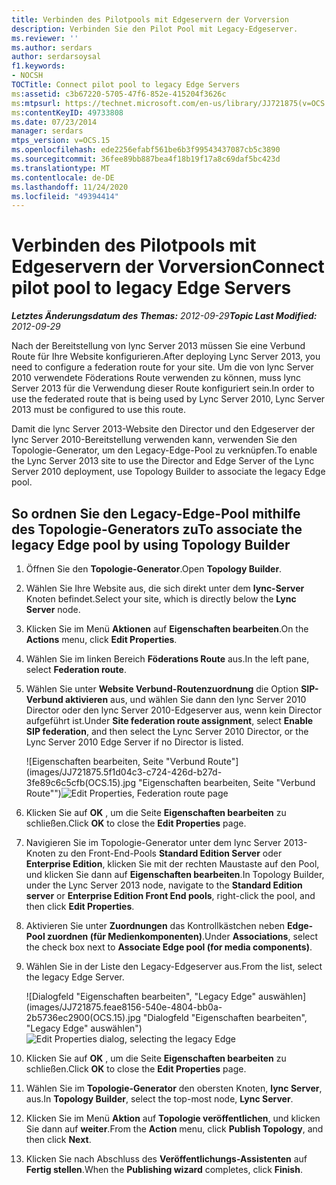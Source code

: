 ```yaml
---
title: Verbinden des Pilotpools mit Edgeservern der Vorversion
description: Verbinden Sie den Pilot Pool mit Legacy-Edgeserver.
ms.reviewer: ''
ms.author: serdars
author: serdarsoysal
f1.keywords:
- NOCSH
TOCTitle: Connect pilot pool to legacy Edge Servers
ms:assetid: c3b67220-5705-47f6-852e-415204f3626c
ms:mtpsurl: https://technet.microsoft.com/en-us/library/JJ721875(v=OCS.15)
ms:contentKeyID: 49733808
ms.date: 07/23/2014
manager: serdars
mtps_version: v=OCS.15
ms.openlocfilehash: ede2256efabf561be6b3f99543437087cb5c3890
ms.sourcegitcommit: 36fee89bb887bea4f18b19f17a8c69daf5bc423d
ms.translationtype: MT
ms.contentlocale: de-DE
ms.lasthandoff: 11/24/2020
ms.locfileid: "49394414"
---
```

# <a name="connect-pilot-pool-to-legacy-edge-servers"></a><span data-ttu-id="e12db-103">Verbinden des Pilotpools mit Edgeservern der Vorversion</span><span class="sxs-lookup"><span data-stu-id="e12db-103">Connect pilot pool to legacy Edge Servers</span></span>

<div data-xmlns="http://www.w3.org/1999/xhtml">

<div class="topic" data-xmlns="http://www.w3.org/1999/xhtml" data-msxsl="urn:schemas-microsoft-com:xslt" data-cs="https://msdn.microsoft.com/">

<div data-asp="https://msdn2.microsoft.com/asp">



</div>

<div id="mainSection">

<div id="mainBody"><span data-ttu-id="e12db-104">

<span> </span></span><span class="sxs-lookup"><span data-stu-id="e12db-104">

<span> </span></span></span>

<span data-ttu-id="e12db-105">_**Letztes Änderungsdatum des Themas:** 2012-09-29_</span><span class="sxs-lookup"><span data-stu-id="e12db-105">_**Topic Last Modified:** 2012-09-29_</span></span>

<span data-ttu-id="e12db-106">Nach der Bereitstellung von lync Server 2013 müssen Sie eine Verbund Route für Ihre Website konfigurieren.</span><span class="sxs-lookup"><span data-stu-id="e12db-106">After deploying Lync Server 2013, you need to configure a federation route for your site.</span></span> <span data-ttu-id="e12db-107">Um die von lync Server 2010 verwendete Föderations Route verwenden zu können, muss lync Server 2013 für die Verwendung dieser Route konfiguriert sein.</span><span class="sxs-lookup"><span data-stu-id="e12db-107">In order to use the federated route that is being used by Lync Server 2010, Lync Server 2013 must be configured to use this route.</span></span>

<span data-ttu-id="e12db-108">Damit die lync Server 2013-Website den Director und den Edgeserver der lync Server 2010-Bereitstellung verwenden kann, verwenden Sie den Topologie-Generator, um den Legacy-Edge-Pool zu verknüpfen.</span><span class="sxs-lookup"><span data-stu-id="e12db-108">To enable the Lync Server 2013 site to use the Director and Edge Server of the Lync Server 2010 deployment, use Topology Builder to associate the legacy Edge pool.</span></span>

<div>

## <a name="to-associate-the-legacy-edge-pool-by-using-topology-builder"></a><span data-ttu-id="e12db-109">So ordnen Sie den Legacy-Edge-Pool mithilfe des Topologie-Generators zu</span><span class="sxs-lookup"><span data-stu-id="e12db-109">To associate the legacy Edge pool by using Topology Builder</span></span>

1.  <span data-ttu-id="e12db-110">Öffnen Sie den **Topologie-Generator**.</span><span class="sxs-lookup"><span data-stu-id="e12db-110">Open **Topology Builder**.</span></span>

2.  <span data-ttu-id="e12db-111">Wählen Sie Ihre Website aus, die sich direkt unter dem **lync-Server** Knoten befindet.</span><span class="sxs-lookup"><span data-stu-id="e12db-111">Select your site, which is directly below the **Lync Server** node.</span></span>

3.  <span data-ttu-id="e12db-112">Klicken Sie im Menü **Aktionen** auf **Eigenschaften bearbeiten**.</span><span class="sxs-lookup"><span data-stu-id="e12db-112">On the **Actions** menu, click **Edit Properties**.</span></span>

4.  <span data-ttu-id="e12db-113">Wählen Sie im linken Bereich **Föderations Route** aus.</span><span class="sxs-lookup"><span data-stu-id="e12db-113">In the left pane, select **Federation route**.</span></span>

5.  <span data-ttu-id="e12db-114">Wählen Sie unter **Website Verbund-Routenzuordnung** die Option **SIP-Verbund aktivieren** aus, und wählen Sie dann den lync Server 2010 Director oder den lync Server 2010-Edgeserver aus, wenn kein Director aufgeführt ist.</span><span class="sxs-lookup"><span data-stu-id="e12db-114">Under **Site federation route assignment**, select **Enable SIP federation**, and then select the Lync Server 2010 Director, or the Lync Server 2010 Edge Server if no Director is listed.</span></span>
    
    <span data-ttu-id="e12db-115">![Eigenschaften bearbeiten, Seite "Verbund Route"](images/JJ721875.5f1d04c3-c724-426d-b27d-3fe89c6c5cfb(OCS.15).jpg "Eigenschaften bearbeiten, Seite "Verbund Route"")</span><span class="sxs-lookup"><span data-stu-id="e12db-115">![Edit Properties, Federation route page](images/JJ721875.5f1d04c3-c724-426d-b27d-3fe89c6c5cfb(OCS.15).jpg "Edit Properties, Federation route page")</span></span>  

6.  <span data-ttu-id="e12db-116">Klicken Sie auf **OK** , um die Seite **Eigenschaften bearbeiten** zu schließen.</span><span class="sxs-lookup"><span data-stu-id="e12db-116">Click **OK** to close the **Edit Properties** page.</span></span>

7.  <span data-ttu-id="e12db-117">Navigieren Sie im Topologie-Generator unter dem lync Server 2013-Knoten zu den Front-End-Pools **Standard Edition Server** oder **Enterprise Edition**, klicken Sie mit der rechten Maustaste auf den Pool, und klicken Sie dann auf **Eigenschaften bearbeiten**.</span><span class="sxs-lookup"><span data-stu-id="e12db-117">In Topology Builder, under the Lync Server 2013 node, navigate to the **Standard Edition server** or **Enterprise Edition Front End pools**, right-click the pool, and then click **Edit Properties**.</span></span>

8.  <span data-ttu-id="e12db-118">Aktivieren Sie unter **Zuordnungen** das Kontrollkästchen neben **Edge-Pool zuordnen (für Medienkomponenten)**.</span><span class="sxs-lookup"><span data-stu-id="e12db-118">Under **Associations**, select the check box next to **Associate Edge pool (for media components)**.</span></span>

9.  <span data-ttu-id="e12db-119">Wählen Sie in der Liste den Legacy-Edgeserver aus.</span><span class="sxs-lookup"><span data-stu-id="e12db-119">From the list, select the legacy Edge Server.</span></span>
    
    <span data-ttu-id="e12db-120">![Dialogfeld "Eigenschaften bearbeiten", "Legacy Edge" auswählen](images/JJ721875.feae8156-540e-4804-bb0a-2b5736ec2900(OCS.15).jpg "Dialogfeld "Eigenschaften bearbeiten", "Legacy Edge" auswählen")</span><span class="sxs-lookup"><span data-stu-id="e12db-120">![Edit Properties dialog, selecting the legacy Edge](images/JJ721875.feae8156-540e-4804-bb0a-2b5736ec2900(OCS.15).jpg "Edit Properties dialog, selecting the legacy Edge")</span></span>  

10. <span data-ttu-id="e12db-121">Klicken Sie auf **OK** , um die Seite **Eigenschaften bearbeiten** zu schließen.</span><span class="sxs-lookup"><span data-stu-id="e12db-121">Click **OK** to close the **Edit Properties** page.</span></span>

11. <span data-ttu-id="e12db-122">Wählen Sie im **Topologie-Generator** den obersten Knoten, **lync Server**, aus.</span><span class="sxs-lookup"><span data-stu-id="e12db-122">In **Topology Builder**, select the top-most node, **Lync Server**.</span></span>

12. <span data-ttu-id="e12db-123">Klicken Sie im Menü **Aktion** auf **Topologie veröffentlichen**, und klicken Sie dann auf **weiter**.</span><span class="sxs-lookup"><span data-stu-id="e12db-123">From the **Action** menu, click **Publish Topology**, and then click **Next**.</span></span>

13. <span data-ttu-id="e12db-124">Klicken Sie nach Abschluss des **Veröffentlichungs-Assistenten** auf **Fertig stellen**.</span><span class="sxs-lookup"><span data-stu-id="e12db-124">When the **Publishing wizard** completes, click **Finish**.</span></span>

<span data-ttu-id="e12db-125"></div>

</div>

<span> </span>

</div>

</div>

</span><span class="sxs-lookup"><span data-stu-id="e12db-125"></div>

</div>

<span> </span>

</div>

</div>

</span></span></div>

